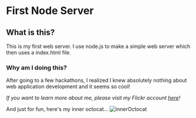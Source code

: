 # First Node Server

## What is this?
This is my first web server. I use node.js to make a simple web server which then uses a index.html file.

### Why am I doing this?
After going to a few hackathons, I realized I knew absolutely nothing about web application development and it seems so cool!

_If you want to learn more about me, please visit my Flickr account [here](https://www.flickr.com/photos/106845995@N06/)!_

And just for fun, here's my inner octocat...
![innerOctocat](https://octodex.github.com/images/octobiwan.jpg)
